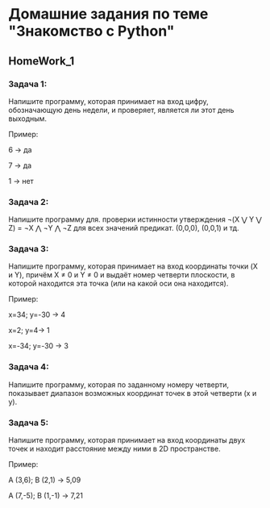# Домашние задания по теме "Знакомство с Python"

## HomeWork_1

### **Задача 1**:

Напишите программу, которая принимает на вход цифру, обозначающую день недели, 
и проверяет, является ли этот день выходным.

Пример:

 6 -> да

 7 -> да
 
 1 -> нет

### **Задача 2**:

Напишите программу для. проверки истинности утверждения ¬(X ⋁ Y ⋁ Z) = ¬X ⋀ ¬Y ⋀ ¬Z для всех значений предикат.
(0,0,0), (0,0,1) и тд.

### **Задача 3**:

Напишите программу, которая принимает на вход координаты точки (X и Y), причём X ≠ 0 и Y ≠ 0 и 
выдаёт номер четверти плоскости, в которой находится эта точка (или на какой оси она находится).

Пример:

x=34; y=-30 -> 4

x=2; y=4-> 1

x=-34; y=-30 -> 3

### **Задача 4**:

Напишите программу, которая по заданному номеру четверти, показывает диапазон возможных координат точек в этой четверти (x и y).

### **Задача 5**:

Напишите программу, которая принимает на вход координаты двух точек и находит расстояние между ними в 2D пространстве.

Пример:

A (3,6); B (2,1) -> 5,09

A (7,-5); B (1,-1) -> 7,21